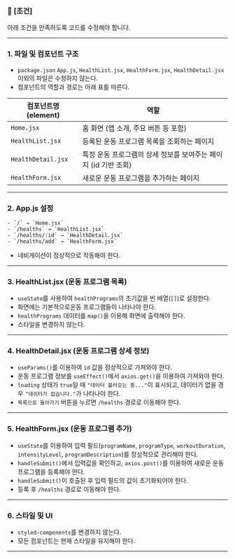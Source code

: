 ### 📌 **[조건]**
아래 조건을 만족하도록 코드를 수정해야 합니다.

---

### **1. 파일 및 컴포넌트 구조**
- `package.json` `App.js`, `HealthList.jsx`, `HealthForm.jsx`, `HealthDetail.jsx` 이외의 파일은 수정하지 않는다.
- 컴포넌트의 역할과 경로는 아래 표를 따른다.

| **컴포넌트명 (element)** | **역할** |
|-------------------|--------------------------|
| `Home.jsx`        | 홈 화면 (앱 소개, 주요 버튼 등 포함) |
| `HealthList.jsx`  | 등록된 운동 프로그램 목록을 조회하는 페이지 |
| `HealthDetail.jsx` | 특정 운동 프로그램의 상세 정보를 보여주는 페이지 (id 기반 조회) |
| `HealthForm.jsx`  | 새로운 운동 프로그램을 추가하는 페이지 |

---

### **2. App.js 설정**
    - `/` → `Home.jsx`
    - `/healths` → `HealthList.jsx`
    - `/healths/:id` → `HealthDetail.jsx`
    - `/healths/add` → `HealthForm.jsx`
- 네비게이션이 정상적으로 작동해야 한다.

---

### **3. HealthList.jsx (운동 프로그램 목록)**
- `useState`를 사용하여 `healthPrograms`의 초기값을 빈 배열(`[]`)로 설정한다.
- 화면에는 기본적으로운동 프로그램들이 나타나야 한다.
- `healthPrograms` 데이터를 `map()`을 이용해 화면에 출력해야 한다.
- 스타일을 변경하지 않는다.

---

### **4. HealthDetail.jsx (운동 프로그램 상세 정보)**
- `useParams()`를 이용하여 `id` 값을 정상적으로 가져와야 한다.
- 운동 프로그램 정보를 `useEffect()`에서 `axios.get()`을 이용하여 가져와야 한다.
- `loading` 상태가 `true`일 때 `"데이터 불러오는 중..."`이 표시되고, 데이터가 없을 경우 `"데이터가 없습니다."`가 나타나야 한다.
- `목록으로 돌아가기` 버튼을 누르면 `/healths` 경로로 이동해야 한다.

---

### **5. HealthForm.jsx (운동 프로그램 추가)**
- `useState`를 이용하여 입력 필드(`programName`, `programType`, `workoutDuration`, `intensityLevel`, `programDescription`)를 정상적으로 관리해야 한다.
- `handleSubmit()`에서 입력값을 확인하고, `axios.post()`를 이용하여 새로운 운동 프로그램을 등록해야 한다.
- `handleSubmit()`이 호출된 후 입력 필드의 값이 초기화되어야 한다.
- 등록 후 `/healths` 경로로 이동해야 한다.

---

### **6. 스타일 및 UI**
- `styled-components`를 변경하지 않는다.
- 모든 컴포넌트는 현재 스타일을 유지해야 한다.

---

